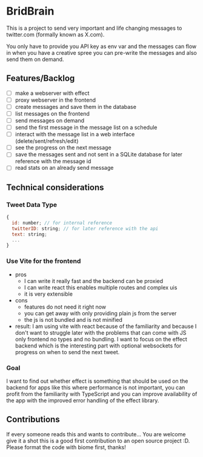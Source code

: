 # BridBrain

This is a project to send very important and life changing messages to twitter.com (formally known as
X.com).

You only have to provide you API key as env var and the messages can flow in when you have a
creative spree you can pre-write the messages and also send them on demand.

## Features/Backlog

- [ ] make a webserver with effect
- [ ] proxy webserver in the frontend
- [ ] create messages and save them in the database
- [ ] list messages on the frontend
- [ ] send messages on demand
- [ ] send the first message in the message list on a schedule
- [ ] interact with the message list in a web interface (delete/sent/refresh/edit)
- [ ] see the progress on the next message
- [ ] save the messages sent and not sent in a SQLite database for later reference with the message
      id
- [ ] read stats on an already send message

## Technical considerations

### Tweet Data Type

```js
{
  id: number; // for internal reference
  twitterID: string; // for later reference with the api
  text: string;
  ...
}
```

### Use Vite for the frontend

- pros
  - I can write it really fast and the backend can be proxied
  - I can write react this enables multiple routes and complex uis
  - it is very extensible
- cons
  - features do not need it right now
  - you can get away with only providing plain js from the server
  - the js is not bundled and is not minified
- result: I am using vite with react because of the familiarity and because I don't want to struggle
  later with the problems that can come with JS only frontend no types and no bundling. I want to
  focus on the effect backend which is the interesting part with optional websockets for progress on
  when to send the next tweet.

### Goal

I want to find out whether effect is something that should be used on the backend for apps like this
where performance is not important, you can profit from the familiarity with TypeScript and you can
improve availability of the app with the improved error handling of the effect library.

## Contributions

If every someone reads this and wants to contribute... You are welcome give it a shot this is a good
first contribution to an open source project :D. Please format the code with biome first, thanks!
